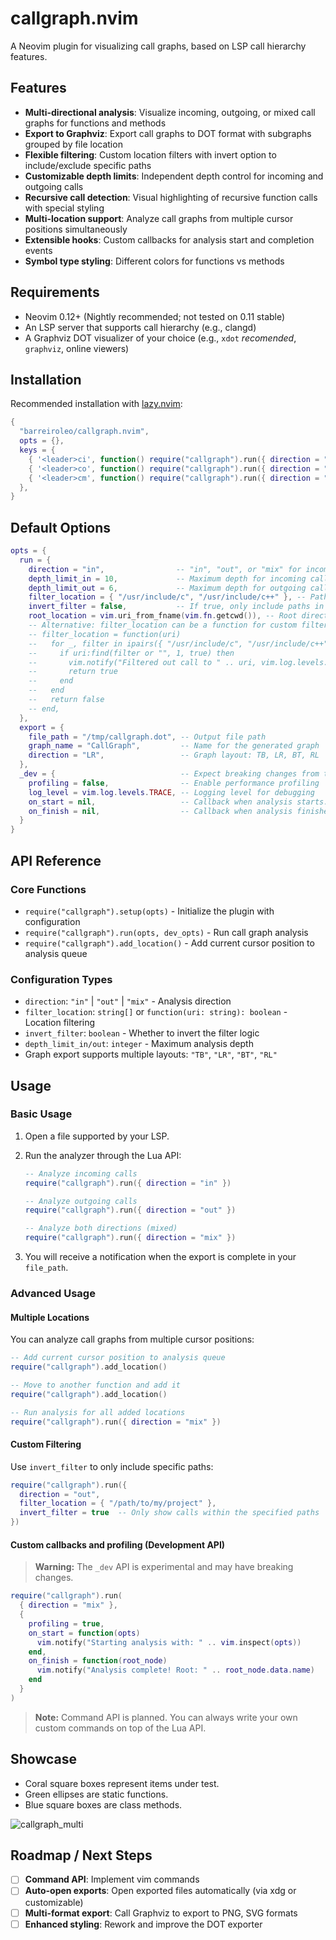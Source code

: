 # callgraph.nvim

A Neovim plugin for visualizing call graphs, based on LSP call hierarchy features.

## Features
- **Multi-directional analysis**: Visualize incoming, outgoing, or mixed call graphs for functions and methods
- **Export to Graphviz**: Export call graphs to DOT format with subgraphs grouped by file location
- **Flexible filtering**: Custom location filters with invert option to include/exclude specific paths
- **Customizable depth limits**: Independent depth control for incoming and outgoing calls
- **Recursive call detection**: Visual highlighting of recursive function calls with special styling
- **Multi-location support**: Analyze call graphs from multiple cursor positions simultaneously
- **Extensible hooks**: Custom callbacks for analysis start and completion events
- **Symbol type styling**: Different colors for functions vs methods
  
## Requirements
- Neovim 0.12+ (Nightly recommended; not tested on 0.11 stable)
- An LSP server that supports call hierarchy (e.g., clangd)
- A Graphviz DOT visualizer of your choice (e.g., `xdot` _recomended_, `graphviz`, online viewers)

## Installation

Recommended installation with [lazy.nvim](https://github.com/folke/lazy.nvim):

```lua
{
  "barreiroleo/callgraph.nvim",
  opts = {},
  keys = {
    { '<leader>ci', function() require("callgraph").run({ direction = "in" }) end,  desc = 'Callgraph: incoming calls' },
    { '<leader>co', function() require("callgraph").run({ direction = "out" }) end, desc = 'Callgraph: outgoing calls' },
    { '<leader>cm', function() require("callgraph").run({ direction = "mix" }) end, desc = 'Callgraph: mixed calls' },
  },
}
```

## Default Options

```lua
opts = {
  run = {
    direction = "in",                -- "in", "out", or "mix" for incoming, outgoing, or both
    depth_limit_in = 10,             -- Maximum depth for incoming calls
    depth_limit_out = 6,             -- Maximum depth for outgoing calls
    filter_location = { "/usr/include/c", "/usr/include/c++" }, -- Paths to filter out
    invert_filter = false,           -- If true, only include paths in filter_location
    root_location = vim.uri_from_fname(vim.fn.getcwd()), -- Root directory for analysis
    -- Alternative: filter_location can be a function for custom filtering
    -- filter_location = function(uri)
    --   for _, filter in ipairs({ "/usr/include/c", "/usr/include/c++" }) do
    --     if uri:find(filter or "", 1, true) then
    --       vim.notify("Filtered out call to " .. uri, vim.log.levels.TRACE)
    --       return true
    --     end
    --   end
    --   return false
    -- end,
  },
  export = {
    file_path = "/tmp/callgraph.dot", -- Output file path
    graph_name = "CallGraph",         -- Name for the generated graph
    direction = "LR",                 -- Graph layout: TB, LR, BT, RL
  },
  _dev = {                            -- Expect breaking changes from this API
    profiling = false,                -- Enable performance profiling
    log_level = vim.log.levels.TRACE, -- Logging level for debugging
    on_start = nil,                   -- Callback when analysis starts: function(opts)
    on_finish = nil,                  -- Callback when analysis finishes: function(root_node)
  }
}
```

## API Reference

### Core Functions

- `require("callgraph").setup(opts)` - Initialize the plugin with configuration
- `require("callgraph").run(opts, dev_opts)` - Run call graph analysis
- `require("callgraph").add_location()` - Add current cursor position to analysis queue

### Configuration Types

- `direction`: `"in"` | `"out"` | `"mix"` - Analysis direction
- `filter_location`: `string[]` or `function(uri: string): boolean` - Location filtering
- `invert_filter`: `boolean` - Whether to invert the filter logic
- `depth_limit_in/out`: `integer` - Maximum analysis depth
- Graph export supports multiple layouts: `"TB"`, `"LR"`, `"BT"`, `"RL"`

## Usage

### Basic Usage

1. Open a file supported by your LSP.
2. Run the analyzer through the Lua API:

   ```lua
   -- Analyze incoming calls
   require("callgraph").run({ direction = "in" })
   
   -- Analyze outgoing calls
   require("callgraph").run({ direction = "out" })
   
   -- Analyze both directions (mixed)
   require("callgraph").run({ direction = "mix" })
   ```

3. You will receive a notification when the export is complete in your `file_path`.

### Advanced Usage

#### Multiple Locations
You can analyze call graphs from multiple cursor positions:

```lua
-- Add current cursor position to analysis queue
require("callgraph").add_location()

-- Move to another function and add it
require("callgraph").add_location()

-- Run analysis for all added locations
require("callgraph").run({ direction = "mix" })
```

#### Custom Filtering
Use `invert_filter` to only include specific paths:

```lua
require("callgraph").run({
  direction = "out",
  filter_location = { "/path/to/my/project" },
  invert_filter = true  -- Only show calls within the specified paths
})
```

#### Custom callbacks and profiling (Development API)

> **Warning:** The `_dev` API is experimental and may have breaking changes.

```lua
require("callgraph").run(
  { direction = "mix" },
  {
    profiling = true,
    on_start = function(opts) 
      vim.notify("Starting analysis with: " .. vim.inspect(opts))
    end,
    on_finish = function(root_node)
      vim.notify("Analysis complete! Root: " .. root_node.data.name)
    end
  }
)
```

> **Note:** Command API is planned. You can always write your own custom commands on top of the Lua API.

## Showcase

- Coral square boxes represent items under test.
- Green ellipses are static functions.
- Blue square boxes are class methods.

![callgraph_multi](https://github.com/user-attachments/assets/4167e41c-99c5-4a54-bf9d-829501f3b876)

## Roadmap / Next Steps

- [ ] **Command API**: Implement vim commands
- [ ] **Auto-open exports**: Open exported files automatically (via xdg or customizable)
- [ ] **Multi-format export**: Call Graphviz to export to PNG, SVG formats
- [ ] **Enhanced styling**: Rework and improve the DOT exporter
